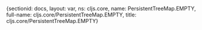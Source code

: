 {sectionid: docs, layout: var, ns: cljs.core, name: PersistentTreeMap.EMPTY, full-name: cljs.core/PersistentTreeMap.EMPTY,
  title: cljs.core/PersistentTreeMap.EMPTY}
